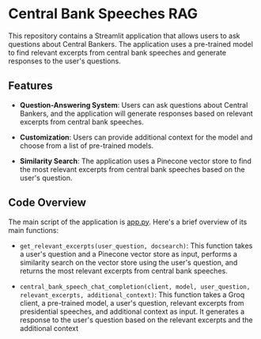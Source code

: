# Central Bank Speeches RAG

This repository contains a Streamlit application that allows users to ask questions about Central Bankers. The application uses a pre-trained model to find relevant excerpts from central bank speeches and generate responses to the user's questions.

## Features

- **Question-Answering System**: Users can ask questions about Central Bankers, and the application will generate responses based on relevant excerpts from central bank speeches.

- **Customization**: Users can provide additional context for the model and choose from a list of pre-trained models.

- **Similarity Search**: The application uses a Pinecone vector store to find the most relevant excerpts from central bank speeches based on the user's question.

## Code Overview

The main script of the application is [app.py](./app.py). Here's a brief overview of its main functions:

- `get_relevant_excerpts(user_question, docsearch)`: This function takes a user's question and a Pinecone vector store as input, performs a similarity search on the vector store using the user's question, and returns the most relevant excerpts from central bank speeches.

- `central_bank_speech_chat_completion(client, model, user_question, relevant_excerpts, additional_context)`: This function takes a Groq client, a pre-trained model, a user's question, relevant excerpts from presidential speeches, and additional context as input. It generates a response to the user's question based on the relevant excerpts and the additional context
